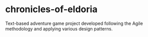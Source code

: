 # chronicles-of-eldoria
Text-based adventure game project developed following the Agile methodology and applying various design patterns.
